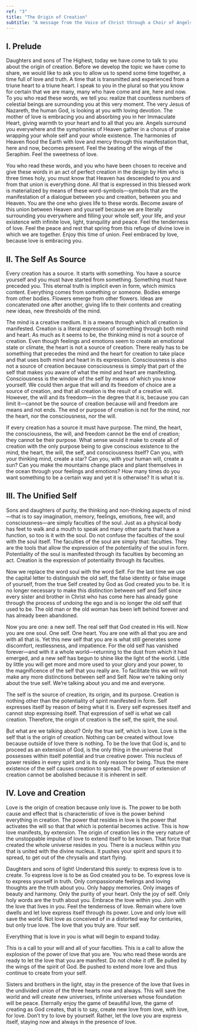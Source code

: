 ```yaml
---
ref: "3"
title: "The Origin of Creation"
subtitle: "A message from the Voice of Christ through a Choir of Angels in the presence of Archangel Raphael and Archangel Gabriel"
---
```


## I. Prelude

Daughters and sons of The Highest, today we have come to talk to you about the
origin of creation.  Before we develop the topic we have come to share, we
would like to ask you to allow us to spend some time together, a time full of
love and truth. A time that is transmitted and experienced from a triune heart
to a triune heart. I speak to you in the plural so that you know for certain
that we are many, many who have come and are, here and now. To you who read
these words, we tell you: realize that countless numbers of celestial beings
are surrounding you at this very moment. The very Jesus of Nazareth, the human
God, is looking at you with loving devotion. The mother of love is embracing
you and absorbing you in her Immaculate Heart, giving warmth to your heart and
to all that you are. Angels surround you everywhere and the symphonies of
Heaven gather in a chorus of praise wrapping your whole self and your whole
existence. The harmonies of Heaven flood the Earth with love and mercy through
this manifestation that, here and now, becomes present. Feel the beating of the
wings of the Seraphim. Feel the sweetness of love.

You who read these words, and you who have been chosen to receive and give
these words in an act of perfect creation in the design by Him who is three
times holy, you must know that Heaven has descended to you and from that union
is everything done. All that is expressed in this blessed work is materialized
by means of these word-symbols—symbols that are the manifestation of a dialogue
between you and creation, between you and Heaven. You are the one who gives
life to these words. Become aware of this union between Heaven and yourself
because we are literally surrounding you everywhere and filling your whole
self, your life, and your existence with infinite love, light, tranquility and
peace. Feel the tenderness of love. Feel the peace and rest that spring from
this refuge of divine love in which we are together. Enjoy this time of union.
Feel embraced by love, because love is embracing you.

## II. The Self As Source

Every creation has a source. It starts with something. You have a source
yourself and you must have started from something. Something must have preceded
you. This eternal truth is implicit even in form, which mimics content.
Everything comes from something or someone. Bodies emerge from other bodies.
Flowers emerge from other flowers. Ideas are concatenated one after another,
giving life to their contents and creating new ideas, new thresholds of the
mind.

The mind is a creative medium. It is a means through which all creation is
manifested. Creation is a literal expression of something through both mind and
heart. As much as it seems to be, the thinking mind is not a source of
creation. Even though feelings and emotions seem to create an emotional state
or climate, the heart is not a source of creation. There really has to be
something that precedes the mind and the heart for creation to take place and
that uses both mind and heart in its expression. Consciousness is also not a
source of creation because consciousness is simply that part of the self that
makes you aware of what the mind and heart are manifesting. Consciousness is
the window of the self by means of which you know yourself. We could then
argue that will and its freedom of choice are a source of creation, and that
all creation is the result of a creative will. However, the will and its
freedom—in the degree that it is, because you can limit it—cannot be the source
of creation because will and freedom are means and not ends. The end or purpose
of creation is not for the mind, nor the heart, nor the consciousness, nor the
will.

If every creation has a source it must have purpose. The mind, the heart, the
consciousness, the will, and freedom cannot be the end of creation; they cannot
be their purpose. What sense would it make to create all of creation with the
only purpose being to give conscious existence to the mind, the heart, the
will, the self, and consciousness itself? Can you, with your thinking mind,
create a star? Can you, with your human will, create a sun? Can you make the
mountains change place and plant themselves in the ocean through your feelings
and emotions? How many times do you want something to be a certain way and yet
it is otherwise? It is what it is.

## III. The Unified Self

Sons and daughters of purity, the thinking and non-thinking aspects of
mind—that is to say imagination, memory, feelings, emotions, free will, and
consciousness—are simply faculties of the soul. Just as a physical body has
feet to walk and a mouth to speak and many other parts that have a function, so
too is it with the soul. Do not confuse the faculties of the soul with the soul
itself. The faculties of the soul are simply that: faculties. They are the
tools that allow the expression of the potentiality of the soul in form.
Potentiality of the soul is manifested through its faculties by becoming an
act. Creation is the expression of potentiality through its faculties.

Now we replace the word soul with the word Self. For the last time we use the
capital letter to distinguish the old self, the false identity or false image
of yourself, from the true Self created by God as God created you to be. It is
no longer necessary to make this distinction between self and Self since every
sister and brother in Christ who has come here has already gone through the
process of undoing the ego and is no longer the old self that used to be. The
old man or the old woman has been left behind forever and has already been
abandoned.

Now you are one: a new self. The real self that God created in His will. Now
you are one soul. One self. One heart. You are one with all that you are and
with all that is. Yet this new self that you are is what still generates some
discomfort, restlessness, and impatience. For the old self has vanished
forever—and with it a whole world—returning to the dust from which it had
emerged, and a new self has begun to shine like the light of the world. Little
by little you will get more and more used to your glory and your power, to the
magnificence of the self that you really are. To facilitate this we will not
make any more distinctions between self and Self. Now we’re talking only
about the true self. We’re talking about you and me and everyone.

The self is the source of creation, its origin, and its purpose. Creation is
nothing other than the potentiality of spirit manifested in form. Self
expresses itself by reason of being what it is. Every self expresses itself and
cannot stop expressing itself. That expression of self is what we call
creation. Therefore, the origin of creation is the self, the spirit, the soul.

But what are we talking about? Only the true self, which is love. Love is the
self that is the origin of creation. Nothing can be created without love
because outside of love there is nothing. To be the love that God is, and to
proceed as an extension of God, is the only thing in the universe that
possesses within itself potential and true creative power. This nucleus of
power resides in every spirit and is its only reason for being. Thus the mere
existence of the self causes creation to spread. The power of extension of
creation cannot be abolished because it is inherent in self.

## IV. Love and Creation

Love is the origin of creation because only love is. The power to be both cause
and effect that is characteristic of love is the power behind everything in
creation. The power that resides in love is the power that activates the will
so that that which is potential becomes active. This is how love manifests, by
extension. The origin of creation lies in the very nature of the unstoppable
impulse of love to extend itself to be known. That force that created the whole
universe resides in you. There is a nucleus within you that is united with the
divine nucleus.  It pushes your spirit and spurs it to spread, to get out of
the chrysalis and start flying.

Daughters and sons of light! Understand this surely: to express love is to
create. To express love is to be as God created you to be. To express love is
to express yourself in truth. Only compassionate feelings and loving thoughts
are the truth about you. Only happy memories. Only images of beauty and
harmony. Only the purity of your heart. Only the joy of self. Only holy words
are the truth about you. Embrace the love within you. Join with the love that
lives in you. Feel the tenderness of love. Remain where love dwells and let
love express itself through its power. Love and only love will save the world.
Not love as conceived of in a distorted way for centuries, but only true love.
The love that you truly are. Your self.

Everything that is love in you is what will begin to expand today.

This is a call to your will and all of your faculties. This is a call to allow
the explosion of the power of love that you are. You who read these words are
ready to let the love that you are manifest. Do not choke it off. Be pulled by
the wings of the spirit of God. Be pushed to extend more love and thus continue
to create from your self.

Sisters and brothers in the light, stay in the presence of the love that lives
in the undivided union of the three hearts now and always. This will save the
world and will create new universes, infinite universes whose foundation will
be peace. Eternally enjoy the game of beautiful love, the game of creating as
God creates, that is to say, create new love from love, with love, for love.
Don’t try to love by yourself. Rather, let the love you are express itself,
staying now and always in the presence of love.

